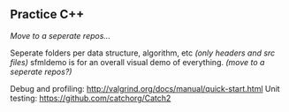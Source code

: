 ## Practice C++

*Move to a seperate repos...*

Seperate folders per data structure, algorithm, etc   *(only headers and src files)*
sfmldemo is for an overall visual demo of everything. *(move to a seperate repos?)*


Debug and profiling: http://valgrind.org/docs/manual/quick-start.html 
Unit testing: https://github.com/catchorg/Catch2